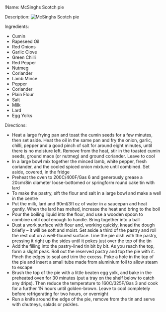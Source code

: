 !Name: McSinghs Scotch pie

Description:
![McSinghs Scotch pie](https://www.themealdb.com/images/media/meals/vssrtx1511557680.jpg "McSinghs Scotch pie")

Ingredients:
- Cumin
- Rapeseed Oil
- Red Onions
- Garlic Clove
- Green Chilli
- Red Pepper
- Nutmeg
- Coriander
- Lamb Mince
- Pepper
- Coriander
- Plain Flour
- Salt
- Milk
- Lard
- Egg Yolks

Directions:
- Heat a large frying pan and toast the cumin seeds for a few minutes, then set aside. Heat the oil in the same pan and fry the onion, garlic, chilli, pepper and a good pinch of salt for around eight minutes, until there is no moisture left. Remove from the heat, stir in the toasted cumin seeds, ground mace (or nutmeg) and ground coriander. Leave to cool
- In a large bowl mix together the minced lamb, white pepper, fresh coriander, and the cooled spiced onion mixture until combined. Set aside, covered, in the fridge
- Preheat the oven to 200C/400F/Gas 6 and generously grease a 20cm/8in diameter loose-bottomed or springform round cake tin with lard
- To make the pastry, sift the flour and salt in a large bowl and make a well in the centre
- Put the milk, lard and 90ml/3fl oz of water in a saucepan and heat gently. When the lard has melted, increase the heat and bring to the boil
- Pour the boiling liquid into the flour, and use a wooden spoon to combine until cool enough to handle. Bring together into a ball
- Dust a work surface with flour and, working quickly, knead the dough briefly – it will be soft and moist. Set aside a third of the pastry and roll the rest out on a well-floured surface. Line the pie dish with the pastry, pressing it right up the sides until it pokes just over the top of the tin
- Add the filling into the pastry-lined tin bit by bit. As you reach the top, form a slight peak. Roll out the reserved pastry and top the pie with it. Pinch the edges to seal and trim the excess. Poke a hole in the top of the pie and insert a small tube made from aluminium foil to allow steam to escape
- Brush the top of the pie with a little beaten egg yolk, and bake in the preheated oven for 30 minutes (put a tray on the shelf below to catch any drips). Then reduce the temperature to 160C/325F/Gas 3 and cook for a further 1¼ hours until golden-brown. Leave to cool completely before refrigerating for two hours, or overnight
- Run a knife around the edge of the pie, remove from the tin and serve with chutneys, salads or pickles.
